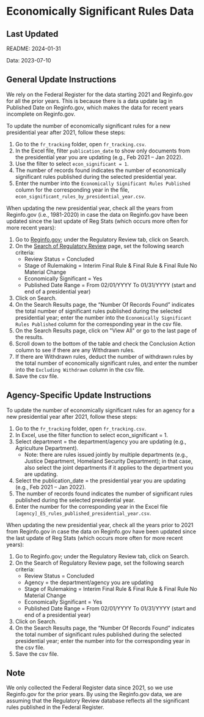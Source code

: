 # Economically Significant Rules Data

## Last Updated

README: 2024-01-31

Data: 2023-07-10

## General Update Instructions

We rely on the Federal Register for the data starting 2021 and Reginfo.gov for all the prior years. This is because there is a data update lag in Published Date on Reginfo.gov, which makes the data for recent years incomplete on Reginfo.gov.

To update the number of economically significant rules for a new presidential year after 2021, follow these steps:

1. Go to the `fr_tracking` folder, open `fr_tracking.csv`.
2. In the Excel file, filter `publication_date` to show only documents from the presidential year you are updating (e.g., Feb 2021 – Jan 2022).
3. Use the filter to select `econ_significant = 1`.
4. The number of records found indicates the number of economically significant rules published during the selected presidential year.
5. Enter the number into the `Economically Significant Rules Published` column for the corresponding year in the file, `econ_significant_rules_by_presidential_year.csv`.

When updating the new presidential year, check all the years from Reginfo.gov (i.e., 1981-2020) in case the data on Reginfo.gov have been updated since the last update of Reg Stats (which occurs more often for more recent years):

1. Go to [Reginfo.gov](https://www.reginfo.gov/); under the Regulatory Review tab, click on Search.
2. On the [Search of Regulatory Review](https://www.reginfo.gov/public/do/eoAdvancedSearchMain) page, set the following search criteria:
   - Review Status = Concluded
   - Stage of Rulemaking = Interim Final Rule & Final Rule & Final Rule No Material Change
   - Economically Significant = Yes
   - Published Date Range = From 02/01/YYYY To 01/31/YYYY (start and end of a presidential year)
3. Click on Search.
4. On the Search Results page, the “Number Of Records Found” indicates the total number of significant rules published during the selected presidential year; enter the number into the `Economically Significant Rules Published` column for the corresponding year in the csv file.
5. On the Search Results page, click on "View All" or go to the last page of the results.
6. Scroll down to the bottom of the table and check the Conclusion Action column to see if there are any Withdrawn rules.
7. If there are Withdrawn rules, deduct the number of withdrawn rules by the total number of economically significant rules, and enter the number into the `Excluding Withdrawn` column in the csv file.
8. Save the csv file.

## Agency-Specific Update Instructions

To update the number of economically significant rules for an agency for a new presidential year after 2021, follow these steps:

1. Go to the `fr_tracking` folder, open `fr_tracking.csv`.
2. In Excel, use the filter function to select econ_significant = 1.
3. Select department = the department/agency you are updating (e.g., Agriculture Department).
   - Note: there are rules issued jointly by multiple departments (e.g., Justice Department, Homeland Security Department); in that case, also select the joint departments if it applies to the department you are updating.
4. Select the publication_date = the presidential year you are updating (e.g., Feb 2021 – Jan 2022).
5. The number of records found indicates the number of significant rules published during the selected presidential year.
6. Enter the number for the corresponding year in the Excel file `[agency]_ES_rules_published_presidential_year.csv`.

When updating the new presidential year, check all the years prior to 2021 from Reginfo.gov in case the data on Reginfo.gov have been updated since the last update of Reg Stats (which occurs more often for more recent years):

1. Go to Reginfo.gov; under the Regulatory Review tab, click on Search.
2. On the Search of Regulatory Review page, set the following search criteria:
   - Review Status = Concluded
   - Agency = the department/agency you are updating
   - Stage of Rulemaking = Interim Final Rule & Final Rule & Final Rule No Material Change
   - Economically Significant = Yes
   - Published Date Range = From 02/01/YYYY To 01/31/YYYY (start and end of a presidential year)
3. Click on Search.
4. On the Search Results page, the “Number Of Records Found” indicates the total number of significant rules published during the selected presidential year; enter the number into for the corresponding year in the csv file.
5. Save the csv file.

## Note

We only collected the Federal Register data since 2021, so we use Reginfo.gov for the prior years. By using the Reginfo.gov data, we are assuming that the Regulatory Review database reflects all the significant rules published in the Federal Register.
